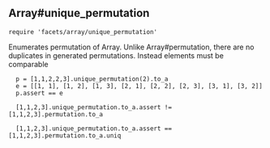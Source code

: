 ## Array#unique_permutation

    require 'facets/array/unique_permutation'
    
Enumerates permutation of Array.  Unlike Array#permutation, there are no 
duplicates in generated permutations.  Instead elements must be comparable

      p = [1,1,2,2,3].unique_permutation(2).to_a
      e = [[1, 1], [1, 2], [1, 3], [2, 1], [2, 2], [2, 3], [3, 1], [3, 2]]
      p.assert == e

      [1,1,2,3].unique_permutation.to_a.assert != [1,1,2,3].permutation.to_a

      [1,1,2,3].unique_permutation.to_a.assert == [1,1,2,3].permutation.to_a.uniq
